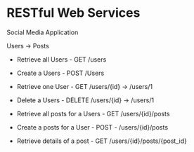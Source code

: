 # RESTful Web Services

Social Media Application

Users -> Posts

- Retrieve all Users 	- GET /users
- Create a Users 		- POST /Users
- Retrieve one User		- GET /users/{id} -> /users/1
- Delete a Users 		- DELETE /users/{id} -> /users/1

- Retrieve all posts for a Users - GET /users/{id}/posts
- Create a posts for a User - POST - /users/{id}/posts
- Retrieve details of a post - GET /users/{id}/posts/{post_id}